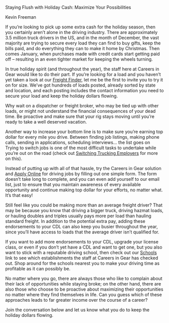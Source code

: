 Staying Flush with Holiday Cash: Maximize Your Possibilities

Kevin Freeman

If you’re looking to pick up some extra cash for the holiday season, then you certainly aren’t alone in the driving industry. There are approximately 3.5 million truck drivers in the US, and in the month of December, the vast majority are trying to secure every load they can find to buy gifts, keep the bills paid, and do everything they can to make it home by Christmas. Then comes January, when purchases made with credit cards start getting paid off – resulting in an even tighter market for keeping the wheels turning. 

In true holiday spirit (and throughout the year), the staff here at Careers in Gear would like to do their part. If you’re looking for a load and you haven’t yet taken a look at our [Freight Finder](http://www.careersingear.com/freight-finder), let me be the first to invite you to try it on for size. We’ve got hundreds of loads posted, already sorted by state and location, and each posting includes the contact information you need to secure your load and keep the holiday dollars flowing. 

Why wait on a dispatcher or freight broker, who may be tied up with other loads, or might not understand the financial consequences of your dead time. Be proactive and make sure that your rig stays moving until you’re ready to take a well deserved vacation. 

Another way to increase your bottom line is to make sure you’re earning top dollar for every mile you drive. Between finding job listings, making phone calls, sending in applications, scheduling interviews... the list goes on Trying to switch jobs is one of the most difficult tasks to undertake while you’re out on the road (check out [Switching Trucking Employers](http://news.careersingear.com/trucking-industry-news/switching-trucking-employers/) for more on this). 

Instead of putting up with all of that hassle, try the Careers in Gear solution and [Apply Online](http://driver.careersingear.com/driver/application) for driving jobs by filling out one simple form. The form doesn’t take long to complete, and you can even add yourself to our email list, just to ensure that you maintain awareness of every available opportunity and continue making top dollar for your efforts, no matter what. It’s that easy!  

Still feel like you could be making more than an average freight driver? That may be because you know that driving a bigger truck, driving hazmat loads, or hauling doubles and triples usually pays more per load than hauling standard freight. In addition to the potential extra pay, adding these endorsements to your CDL can also keep you busier throughout the year, since you’ll have access to loads that the average driver isn’t qualified for. 

If you want to add more endorsements to your CDL, upgrade your license class, or even if you don’t yet have a CDL and want to get one, but you also want to stick with a reputable driving school, then check out our [Schools ](http://www.careersingear.com/education)link to see which establishments the staff at Careers in Gear has checked out. Shop around for the schools nearest you to make your driving time as profitable as it can possibly be.

No matter where you go, there are always those who like to complain about their lack of opportunities while staying broke; on the other hand, there are also those who choose to be proactive about maximizing their opportunities no matter where they find themselves in life. Can you guess which of these approaches leads to far greater income over the course of a career? 

Join the conversation below and let us know what you do to keep the holiday dollars flowing.  

